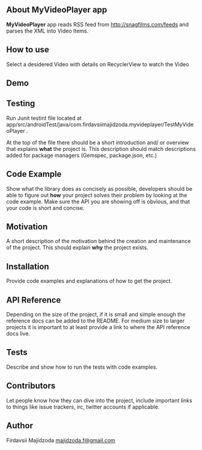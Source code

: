 ## About MyVideoPlayer app

**MyVideoPlayer** app reads RSS feed from http://snagfilms.com/feeds and parses the XML into Video Items.

## How to use

Select a desidered Video with details on RecyclerView to watch the Video

## Demo


## Testing

Run Junit testint file located at app/src/androidTest/java/com.firdavsiimajidzoda.myvideplayer/TestMyVideoPlayer .

At the top of the file there should be a short introduction and/ or overview that explains **what** the project is. This description should match descriptions added for package managers (Gemspec, package.json, etc.)

## Code Example

Show what the library does as concisely as possible, developers should be able to figure out **how** your project solves their problem by looking at the code example. Make sure the API you are showing off is obvious, and that your code is short and concise.

## Motivation

A short description of the motivation behind the creation and maintenance of the project. This should explain **why** the project exists.

## Installation

Provide code examples and explanations of how to get the project.

## API Reference

Depending on the size of the project, if it is small and simple enough the reference docs can be added to the README. For medium size to larger projects it is important to at least provide a link to where the API reference docs live.

## Tests

Describe and show how to run the tests with code examples.

## Contributors

Let people know how they can dive into the project, include important links to things like issue trackers, irc, twitter accounts if applicable.

## Author

Firdavsii Majidzoda
majidzoda.f@gmail.com

